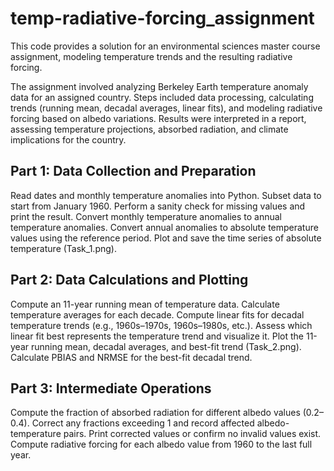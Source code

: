 # temp-radiative-forcing_assignment
This code provides a solution for an environmental sciences master course assignment, modeling temperature trends and the resulting radiative forcing.

The assignment involved analyzing Berkeley Earth temperature anomaly data for an assigned country. Steps included data processing, calculating trends (running mean, decadal averages, linear fits), and modeling radiative forcing based on albedo variations. Results were interpreted in a report, assessing temperature projections, absorbed radiation, and climate implications for the country.

## Part 1: Data Collection and Preparation 
Read dates and monthly temperature anomalies into Python.
Subset data to start from January 1960.
Perform a sanity check for missing values and print the result.
Convert monthly temperature anomalies to annual temperature anomalies.
Convert annual anomalies to absolute temperature values using the reference period.
Plot and save the time series of absolute temperature (Task_1.png).

## Part 2: Data Calculations and Plotting 
Compute an 11-year running mean of temperature data.
Calculate temperature averages for each decade.
Compute linear fits for decadal temperature trends (e.g., 1960s–1970s, 1960s–1980s, etc.).
Assess which linear fit best represents the temperature trend and visualize it.
Plot the 11-year running mean, decadal averages, and best-fit trend (Task_2.png).
Calculate PBIAS and NRMSE for the best-fit decadal trend.

## Part 3: Intermediate Operations 
Compute the fraction of absorbed radiation for different albedo values (0.2–0.4).
Correct any fractions exceeding 1 and record affected albedo-temperature pairs.
Print corrected values or confirm no invalid values exist.
Compute radiative forcing for each albedo value from 1960 to the last full year.

